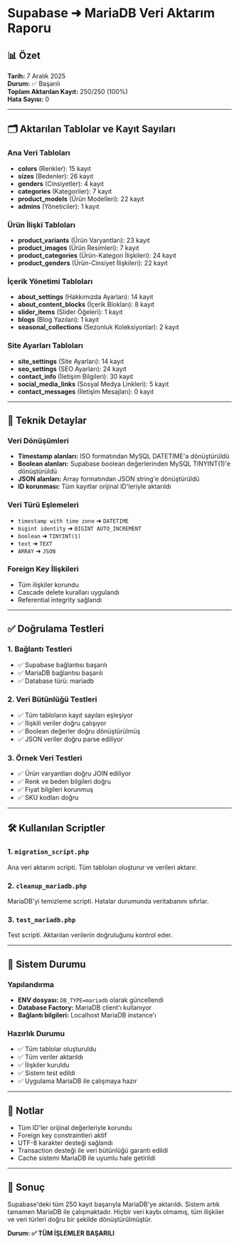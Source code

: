 # Supabase ➜ MariaDB Veri Aktarım Raporu

## 📊 Özet
**Tarih:** 7 Aralık 2025  
**Durum:** ✅ Başarılı  
**Toplam Aktarılan Kayıt:** 250/250 (100%)  
**Hata Sayısı:** 0  

---

## 🗂️ Aktarılan Tablolar ve Kayıt Sayıları

### Ana Veri Tabloları
- **colors** (Renkler): 15 kayıt
- **sizes** (Bedenler): 26 kayıt
- **genders** (Cinsiyetler): 4 kayıt
- **categories** (Kategoriler): 7 kayıt
- **product_models** (Ürün Modelleri): 22 kayıt
- **admins** (Yöneticiler): 1 kayıt

### Ürün İlişki Tabloları
- **product_variants** (Ürün Varyantları): 23 kayıt
- **product_images** (Ürün Resimleri): 7 kayıt
- **product_categories** (Ürün-Kategori İlişkileri): 24 kayıt
- **product_genders** (Ürün-Cinsiyet İlişkileri): 22 kayıt

### İçerik Yönetimi Tabloları
- **about_settings** (Hakkımızda Ayarları): 14 kayıt
- **about_content_blocks** (İçerik Blokları): 8 kayıt
- **slider_items** (Slider Öğeleri): 1 kayıt
- **blogs** (Blog Yazıları): 1 kayıt
- **seasonal_collections** (Sezonluk Koleksiyonlar): 2 kayıt

### Site Ayarları Tabloları
- **site_settings** (Site Ayarları): 14 kayıt
- **seo_settings** (SEO Ayarları): 24 kayıt
- **contact_info** (İletişim Bilgileri): 30 kayıt
- **social_media_links** (Sosyal Medya Linkleri): 5 kayıt
- **contact_messages** (İletişim Mesajları): 0 kayıt

---

## 🔧 Teknik Detaylar

### Veri Dönüşümleri
- **Timestamp alanları:** ISO formatından MySQL DATETIME'a dönüştürüldü
- **Boolean alanları:** Supabase boolean değerlerinden MySQL TINYINT(1)'e dönüştürüldü
- **JSON alanları:** Array formatından JSON string'e dönüştürüldü
- **ID korunması:** Tüm kayıtlar orijinal ID'leriyle aktarıldı

### Veri Türü Eşlemeleri
- `timestamp with time zone` ➜ `DATETIME`
- `bigint identity` ➜ `BIGINT AUTO_INCREMENT`
- `boolean` ➜ `TINYINT(1)`
- `text` ➜ `TEXT`
- `ARRAY` ➜ `JSON`

### Foreign Key İlişkileri
- Tüm ilişkiler korundu
- Cascade delete kuralları uygulandı
- Referential integrity sağlandı

---

## ✅ Doğrulama Testleri

### 1. Bağlantı Testleri
- ✅ Supabase bağlantısı başarılı
- ✅ MariaDB bağlantısı başarılı
- ✅ Database türü: mariadb

### 2. Veri Bütünlüğü Testleri
- ✅ Tüm tabloların kayıt sayıları eşleşiyor
- ✅ İlişkili veriler doğru çalışıyor
- ✅ Boolean değerler doğru dönüştürülmüş
- ✅ JSON veriler doğru parse ediliyor

### 3. Örnek Veri Testleri
- ✅ Ürün varyantları doğru JOIN ediliyor
- ✅ Renk ve beden bilgileri doğru
- ✅ Fiyat bilgileri korunmuş
- ✅ SKU kodları doğru

---

## 🛠️ Kullanılan Scriptler

### 1. `migration_script.php`
Ana veri aktarım scripti. Tüm tabloları oluşturur ve verileri aktarır.

### 2. `cleanup_mariadb.php`
MariaDB'yi temizleme scripti. Hatalar durumunda veritabanını sıfırlar.

### 3. `test_mariadb.php`
Test scripti. Aktarılan verilerin doğruluğunu kontrol eder.

---

## 🎯 Sistem Durumu

### Yapılandırma
- **ENV dosyası:** `DB_TYPE=mariadb` olarak güncellendi
- **Database Factory:** MariaDB client'ı kullanıyor
- **Bağlantı bilgileri:** Localhost MariaDB instance'ı

### Hazırlık Durumu
- ✅ Tüm tablolar oluşturuldu
- ✅ Tüm veriler aktarıldı
- ✅ İlişkiler kuruldu
- ✅ Sistem test edildi
- ✅ Uygulama MariaDB ile çalışmaya hazır

---

## 📝 Notlar

- Tüm ID'ler orijinal değerleriyle korundu
- Foreign key constraintleri aktif
- UTF-8 karakter desteği sağlandı
- Transaction desteği ile veri bütünlüğü garanti edildi
- Cache sistemi MariaDB ile uyumlu hale getirildi

---

## 🚀 Sonuç

Supabase'deki tüm 250 kayıt başarıyla MariaDB'ye aktarıldı. Sistem artık tamamen MariaDB ile çalışmaktadır. Hiçbir veri kaybı olmamış, tüm ilişkiler ve veri türleri doğru bir şekilde dönüştürülmüştür.

**Durum: ✅ TÜM İŞLEMLER BAŞARILI**
